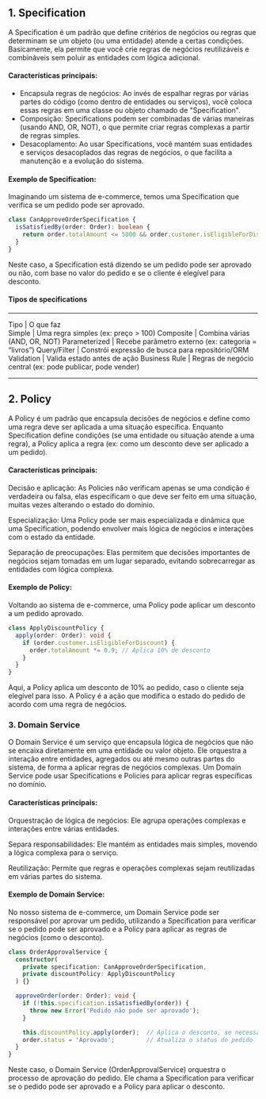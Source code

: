 
## 1. Specification
A Specification é um padrão que define critérios de negócios ou regras que determinam se um objeto (ou uma entidade) atende a certas condições. Basicamente, ela permite que você crie regras de negócios reutilizáveis e combináveis sem poluir as entidades com lógica adicional. 


#### Características principais:
- Encapsula regras de negócios: Ao invés de espalhar regras por várias partes do código (como dentro de entidades ou serviços), você coloca essas regras em uma classe ou objeto chamado de "Specification".
- Composição: Specifications podem ser combinadas de várias maneiras (usando AND, OR, NOT), o que permite criar regras complexas a partir de regras simples.
- Desacoplamento: Ao usar Specifications, você mantém suas entidades e serviços desacoplados das regras de negócios, o que facilita a manutenção e a evolução do sistema.


#### Exemplo de Specification:

Imaginando um sistema de e-commerce, temos uma Specification que verifica se um pedido pode ser aprovado.

```typescript
class CanApproveOrderSpecification {
  isSatisfiedBy(order: Order): boolean {
    return order.totalAmount <= 5000 && order.customer.isEligibleForDiscount;
  }
}
```

Neste caso, a Specification está dizendo se um pedido pode ser aprovado ou não, com base no valor do pedido e se o cliente é elegível para desconto.

#### Tipos de specifications
______________________________________________________________________________
Tipo          | O que faz                                                        
Simple        | Uma regra simples (ex: preço > 100)
Composite     | Combina várias (AND, OR, NOT)
Parameterized | Recebe parâmetro externo (ex: categoria = “livros”)
Query/Filter  | Constrói expressão de busca para repositório/ORM
Validation    | Valida estado antes de ação
Business Rule | Regras de negócio central (ex: pode publicar, pode vender)
______________________________________________________________________________

## 2. Policy

A Policy é um padrão que encapsula decisões de negócios e define como uma regra deve ser aplicada a uma situação específica. Enquanto Specification define condições (se uma entidade ou situação atende a uma regra), a Policy aplica a regra (ex: como um desconto deve ser aplicado a um pedido).

#### Características principais:
Decisão e aplicação: As Policies não verificam apenas se uma condição é verdadeira ou falsa, elas especificam o que deve ser feito em uma situação, muitas vezes alterando o estado do domínio.

Especialização: Uma Policy pode ser mais especializada e dinâmica que uma Specification, podendo envolver mais lógica de negócios e interações com o estado da entidade.

Separação de preocupações: Elas permitem que decisões importantes de negócios sejam tomadas em um lugar separado, evitando sobrecarregar as entidades com lógica complexa.

#### Exemplo de Policy:

Voltando ao sistema de e-commerce, uma Policy pode aplicar um desconto a um pedido aprovado.

```typescript
class ApplyDiscountPolicy {
  apply(order: Order): void {
    if (order.customer.isEligibleForDiscount) {
      order.totalAmount *= 0.9; // Aplica 10% de desconto
    }
  }
}
```

Aqui, a Policy aplica um desconto de 10% ao pedido, caso o cliente seja elegível para isso. A Policy é a ação que modifica o estado do pedido de acordo com uma regra de negócios.


### 3. Domain Service

O Domain Service é um serviço que encapsula lógica de negócios que não se encaixa diretamente em uma entidade ou valor objeto. Ele orquestra a interação entre entidades, agregados ou até mesmo outras partes do sistema, de forma a aplicar regras de negócios complexas. Um Domain Service pode usar Specifications e Policies para aplicar regras específicas no domínio.

#### Características principais:
Orquestração de lógica de negócios: Ele agrupa operações complexas e interações entre várias entidades.

Separa responsabilidades: Ele mantém as entidades mais simples, movendo a lógica complexa para o serviço.

Reutilização: Permite que regras e operações complexas sejam reutilizadas em várias partes do sistema.

#### Exemplo de Domain Service:

No nosso sistema de e-commerce, um Domain Service pode ser responsável por aprovar um pedido, utilizando a Specification para verificar se o pedido pode ser aprovado e a Policy para aplicar as regras de negócios (como o desconto).

```typescript
class OrderApprovalService {
  constructor(
    private specification: CanApproveOrderSpecification,
    private discountPolicy: ApplyDiscountPolicy
  ) {}

  approveOrder(order: Order): void {
    if (!this.specification.isSatisfiedBy(order)) {
      throw new Error('Pedido não pode ser aprovado');
    }

    this.discountPolicy.apply(order);  // Aplica o desconto, se necessário
    order.status = 'Aprovado';         // Atualiza o status do pedido
  }
}
```

Neste caso, o Domain Service (OrderApprovalService) orquestra o processo de aprovação do pedido. Ele chama a Specification para verificar se o pedido pode ser aprovado e a Policy para aplicar o desconto.